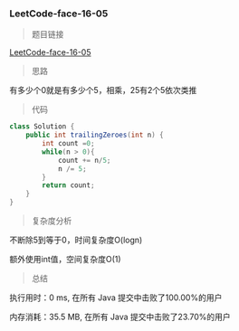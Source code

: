 ### LeetCode-face-16-05

> 题目链接

[LeetCode-face-16-05](https://leetcode-cn.com/problems/factorial-zeros-lcci/)

> 思路

有多少个0就是有多少个5，相乘，25有2个5依次类推

> 代码

```java
class Solution {
    public int trailingZeroes(int n) {
        int count =0;
        while(n > 0){ 
            count += n/5; 
            n /= 5;
        }
        return count;
    }
}
```

> 复杂度分析

不断除5到等于0，时间复杂度O(logn)

额外使用int值，空间复杂度O(1)

> 总结

执行用时：0 ms, 在所有 Java 提交中击败了100.00%的用户

内存消耗：35.5 MB, 在所有 Java 提交中击败了23.70%的用户
